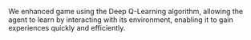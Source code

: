 We enhanced game using the Deep Q-Learning algorithm, allowing the agent to learn by interacting with its environment, enabling it to gain experiences quickly and efficiently.

